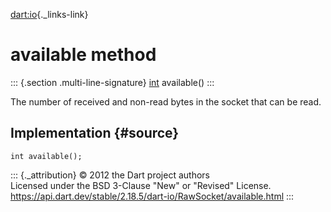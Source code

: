 [dart:io](../../dart-io/dart-io-library){._links-link}

available method
================

::: {.section .multi-line-signature}
[int](../../dart-core/int-class) available()
:::

The number of received and non-read bytes in the socket that can be
read.

Implementation {#source}
--------------

``` {.language-dart data-language="dart"}
int available();
```

::: {._attribution}
© 2012 the Dart project authors\
Licensed under the BSD 3-Clause \"New\" or \"Revised\" License.\
<https://api.dart.dev/stable/2.18.5/dart-io/RawSocket/available.html>
:::
